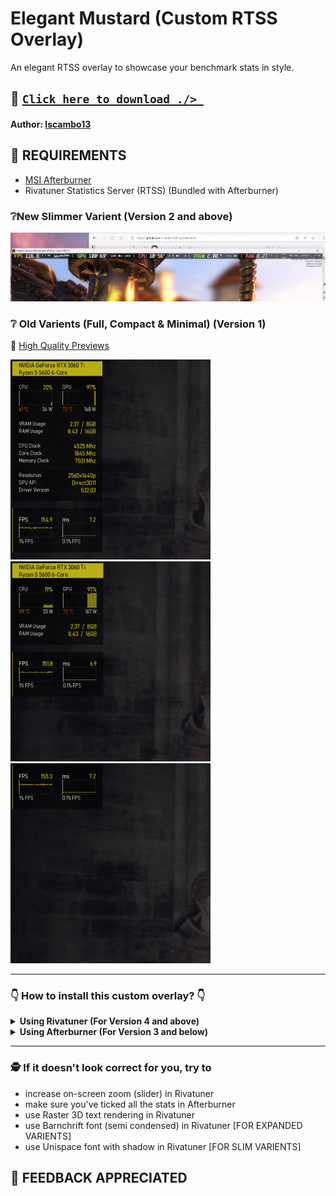 # Elegant Mustard (Custom RTSS Overlay)
An elegant RTSS overlay to showcase your benchmark stats in style.

## 💾 [`Click here to download ./> `](https://github.com/lscambo13/ElegantMustard/releases)
#### **Author:** [lscambo13](https://github.com/lscambo13)

## 🤔 REQUIREMENTS
- [MSI Afterburner](https://www.msi.com/Landing/afterburner/graphics-cards)
- Rivatuner Statistics Server (RTSS) (Bundled with Afterburner)

### ❔New Slimmer Varient (Version 2 and above)
![full](https://github.com/lscambo13/ElegantMustard/blob/main/Previews/Screenshot%20(342).png)

### ❔ Old Varients (Full, Compact & Minimal) (Version 1)
📁 [High Quality Previews](https://github.com/lscambo13/ElegantMustard/tree/main/Previews)

![full](https://github.com/lscambo13/ElegantMustard/blob/main/Previews/full_v1%20(Phone).png)
![compact](https://github.com/lscambo13/ElegantMustard/blob/main/Previews/compact_v1%20(Phone).png)
![minimal](https://github.com/lscambo13/ElegantMustard/blob/main/Previews/minimal_v1%20(Phone).png)



<hr>

### 👇 How to install this custom overlay?  👇
<details>
  <summary><b>Using Rivatuner (For Version 4 and above)</b></summary>
  <img src="https://github.com/lscambo13/ElegantMustard/blob/main/Guide/rtss_step_01.png" />
  <img src="https://github.com/lscambo13/ElegantMustard/blob/main/Guide/rtss_step_02.png" />
  <img src="https://github.com/lscambo13/ElegantMustard/blob/main/Guide/rtss_step_03.png" />
</details>
<details>
  <summary><b>Using Afterburner (For Version 3 and below)</b></summary>
  <img src="https://github.com/lscambo13/ElegantMustard/blob/main/Guide/STEP%201.png" />
  <img src="https://github.com/lscambo13/ElegantMustard/blob/main/Guide/STEP%201.png" />
</details>

<hr>

### 🕵️ If it doesn't look correct for you, try to
- increase on-screen zoom (slider) in Rivatuner
- make sure you've ticked all the stats in Afterburner
- use Raster 3D text rendering in Rivatuner
- use Barnchrift font (semi condensed) in Rivatuner [FOR EXPANDED VARIENTS]
- use Unispace font with shadow in Rivatuner [FOR SLIM VARIENTS]

## 🙏 FEEDBACK APPRECIATED
